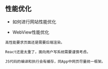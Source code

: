 ## 性能优化

- 如何进行网站性能优化

- WebView性能优化

```
高性能要求页面还是需要后端渲染。

React还是太重了，面向用户写系统需要谨慎考虑。

JS代码的编译和执行会有缓存，同App中网页尽量统一框架。



```